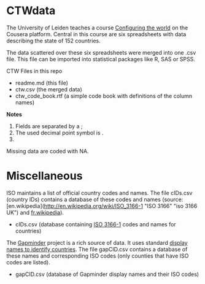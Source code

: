 CTWdata
=======

The University of Leiden teaches a course [Configuring the world](https://www.coursera.org/course/configuringworld "link to configuringworld") on the Cousera platform.
Central in this course are six spreadsheets with data describing the state of 152 countries.

The data scattered over these six spreadsheets were merged into one .csv file.
This file can be imported into statistical packages like R, SAS or SPSS.

CTW Files in this repo
* readme.md      (this file)
* ctw.csv        (the merged data)
* ctw_code_book.rtf  (a simple code book with definitions of the column names)

**Notes** 

1. Fields are separated by a ;
2. The used decimal point symbol is .
3.  
Missing data are coded with NA.

Miscellaneous
======
ISO maintains a list of official country codes and names. The file cIDs.csv (country IDs) contains a database of these codes and names (source: [en.wikipedia](http://en.wikipedia.org/wiki/ISO_3166-1 "ISO 3166" "iso 3166 UK") and [fr.wikipedia](http://fr.wikipedia.org/wiki/ISO_3166-1 "ISO 3166 FR")).
* cIDs.csv       (database containing [ISO 3166-1](http://en.wikipedia.org/wiki/ISO_3166-1 "ISO 3166") codes and names for countries)

The [Gapminder](http://www.gapminder.org/data/ "GAP data") project is a rich source of data. It uses standard [display names to identify countries](http://www.gapminder.org/documentation/documentation/formal-list-of-areas.xlsx "GAP display names"). The file gapCID.csv contains a database of these names and corresponding ISO codes (only counties that have ISO codes are listed).
* gapCID.csv (database of Gapminder display names and their ISO codes)
 

